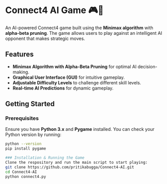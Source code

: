 # Connect4 AI Game 🎮🧠

An AI-powered Connect4 game built using the **Minimax algorithm** with **alpha-beta pruning**. The game allows users to play against an intelligent AI opponent that makes strategic moves.

## Features
- **Minimax Algorithm with Alpha-Beta Pruning** for optimal AI decision-making.
- **Graphical User Interface (GUI)** for intuitive gameplay.
- **Adjustable Difficulty Levels** to challenge different skill levels.
- **Real-time AI Predictions** for dynamic gameplay.

## Getting Started

### Prerequisites
Ensure you have **Python 3.x** and **Pygame** installed. You can check your Python version by running:
```sh
python --version
pip install pygame

### Installation & Running the Game
Clone the respository and run the main script to start playing:
git clone https://github.com/pritikabugga/Connect4-AI.git
cd Connect4-AI
python connect4.py

